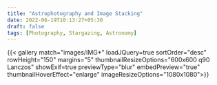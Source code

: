 ```yaml
---
title: "Astrophotography and Image Stacking"
date: 2022-06-19T10:13:27+05:30
draft: false
tags: [Photography, Stargazing, Astronomy] 
---
```



{{< gallery match="images/IMG*" loadJQuery=true sortOrder="desc" rowHeight="150" margins="5" thumbnailResizeOptions="600x600 q90 Lanczos" showExif=true previewType="blur" embedPreview="true" thumbnailHoverEffect="enlarge" imageResizeOptions="1080x1080">}}

